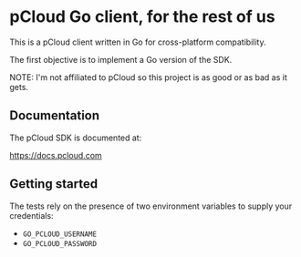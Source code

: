 # pCloud Go client, for the rest of us

This is a pCloud client written in Go for cross-platform compatibility.

The first objective is to implement a Go version of the SDK.

NOTE: I'm not affiliated to pCloud so this project is as good or as bad as it gets.

## Documentation

The pCloud SDK is documented at:

https://docs.pcloud.com

## Getting started

The tests rely on the presence of two environment variables to supply your credentials:
- `GO_PCLOUD_USERNAME`
- `GO_PCLOUD_PASSWORD`

